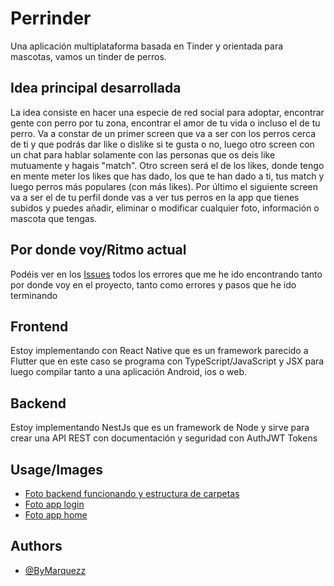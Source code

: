 
# Perrinder

Una aplicación multiplataforma basada en Tinder y orientada para mascotas, vamos un tinder de perros.

## Idea principal desarrollada
La idea consiste en hacer una especie de red social para adoptar, encontrar gente con perro por tu zona, encontrar el amor de tu vida o incluso el de tu perro. Va a constar de un primer screen que va a ser con los perros cerca de ti y que podrás dar like o dislike si te gusta o no, luego otro screen con un chat para hablar solamente con las personas que os deis like mutuamente y hagais "match". Otro screen será el de los likes, donde tengo en mente meter los likes que has dado, los que te han dado a ti, tus match y luego perros más populares (con más likes). Por último el siguiente screen va a ser el de tu perfil donde vas a ver tus perros en la app que tienes subidos y puedes añadir, eliminar o modificar cualquier foto, información o mascota que tengas.

## Por donde voy/Ritmo actual
Podéis ver en los [Issues](https://github.com/ByMarqueZz/Perrinder/issues) todos los errores que me he ido encontrando tanto por donde voy en el proyecto, tanto como errores y pasos que he ido terminando

## Frontend
Estoy implementando con React Native que es un framework parecido a Flutter que en este caso se programa con TypeScript/JavaScript y JSX para luego compilar tanto a una aplicación Android, ios o web. 

## Backend
Estoy implementando NestJs que es un framework de Node y sirve para crear una API REST con documentación y seguridad con AuthJWT Tokens

## Usage/Images
- [Foto backend funcionando y estructura de carpetas](https://ibb.co/1mYX8mc)
- [Foto app login](https://ibb.co/sbzC38k)
- [Foto app home](https://ibb.co/Dp4FcTC)

## Authors

- [@ByMarquezz](https://www.github.com/bymarquezz)


